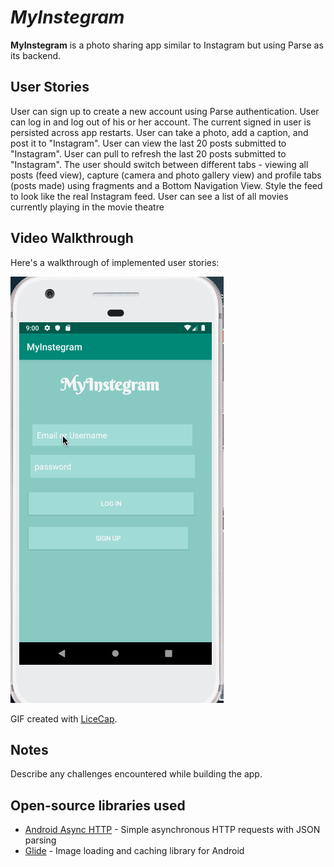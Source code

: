 # *MyInstegram*

**MyInstegram** is a photo sharing app similar to Instagram but using Parse as its backend.

## User Stories

User can sign up to create a new account using Parse authentication.
User can log in and log out of his or her account.
The current signed in user is persisted across app restarts.
User can take a photo, add a caption, and post it to "Instagram".
User can view the last 20 posts submitted to "Instagram".
User can pull to refresh the last 20 posts submitted to "Instagram".
The user should switch between different tabs - viewing all posts (feed view), capture (camera and photo gallery view) and profile tabs (posts made) using fragments and a Bottom Navigation View.
Style the feed to look like the real Instagram feed.
User can see a list of all movies currently playing in the movie theatre


## Video Walkthrough

Here's a walkthrough of implemented user stories:

<img src='walkthroughMyInstegram2.gif' title='Video Walkthrough' width='' alt='Video Walkthrough' />

GIF created with [LiceCap](http://www.cockos.com/licecap/).

## Notes

Describe any challenges encountered while building the app.

## Open-source libraries used

- [Android Async HTTP](https://github.com/codepath/CPAsyncHttpClient) - Simple asynchronous HTTP requests with JSON parsing
- [Glide](https://github.com/bumptech/glide) - Image loading and caching library for Android
